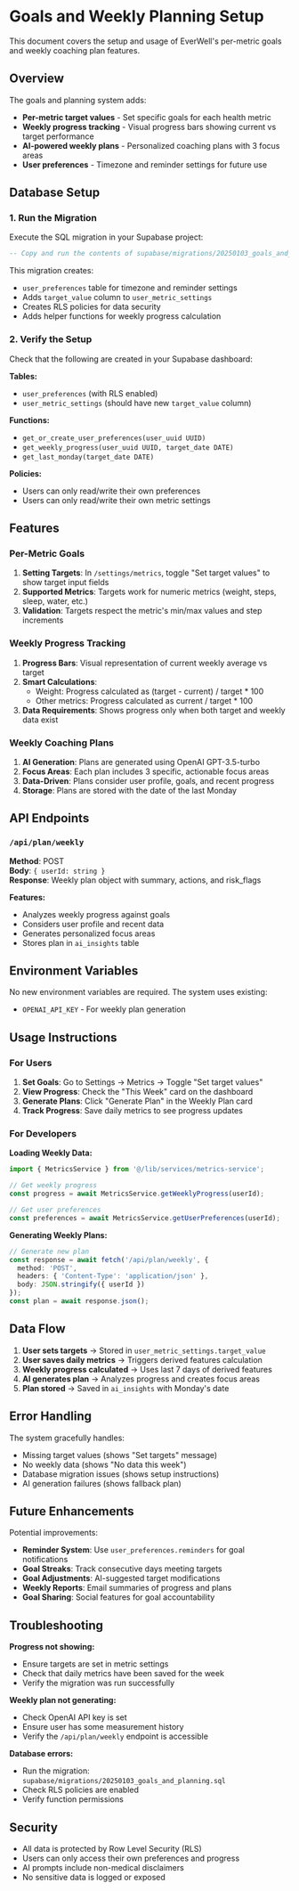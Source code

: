 # Goals and Weekly Planning Setup

This document covers the setup and usage of EverWell's per-metric goals and weekly coaching plan features.

## Overview

The goals and planning system adds:
- **Per-metric target values** - Set specific goals for each health metric
- **Weekly progress tracking** - Visual progress bars showing current vs target performance
- **AI-powered weekly plans** - Personalized coaching plans with 3 focus areas
- **User preferences** - Timezone and reminder settings for future use

## Database Setup

### 1. Run the Migration

Execute the SQL migration in your Supabase project:

```sql
-- Copy and run the contents of supabase/migrations/20250103_goals_and_planning.sql
```

This migration creates:
- `user_preferences` table for timezone and reminder settings
- Adds `target_value` column to `user_metric_settings`
- Creates RLS policies for data security
- Adds helper functions for weekly progress calculation

### 2. Verify the Setup

Check that the following are created in your Supabase dashboard:

**Tables:**
- `user_preferences` (with RLS enabled)
- `user_metric_settings` (should have new `target_value` column)

**Functions:**
- `get_or_create_user_preferences(user_uuid UUID)`
- `get_weekly_progress(user_uuid UUID, target_date DATE)`
- `get_last_monday(target_date DATE)`

**Policies:**
- Users can only read/write their own preferences
- Users can only read/write their own metric settings

## Features

### Per-Metric Goals

1. **Setting Targets**: In `/settings/metrics`, toggle "Set target values" to show target input fields
2. **Supported Metrics**: Targets work for numeric metrics (weight, steps, sleep, water, etc.)
3. **Validation**: Targets respect the metric's min/max values and step increments

### Weekly Progress Tracking

1. **Progress Bars**: Visual representation of current weekly average vs target
2. **Smart Calculations**: 
   - Weight: Progress calculated as (target - current) / target * 100
   - Other metrics: Progress calculated as current / target * 100
3. **Data Requirements**: Shows progress only when both target and weekly data exist

### Weekly Coaching Plans

1. **AI Generation**: Plans are generated using OpenAI GPT-3.5-turbo
2. **Focus Areas**: Each plan includes 3 specific, actionable focus areas
3. **Data-Driven**: Plans consider user profile, goals, and recent progress
4. **Storage**: Plans are stored with the date of the last Monday

## API Endpoints

### `/api/plan/weekly`

**Method**: POST  
**Body**: `{ userId: string }`  
**Response**: Weekly plan object with summary, actions, and risk_flags

**Features:**
- Analyzes weekly progress against goals
- Considers user profile and recent data
- Generates personalized focus areas
- Stores plan in `ai_insights` table

## Environment Variables

No new environment variables are required. The system uses existing:
- `OPENAI_API_KEY` - For weekly plan generation

## Usage Instructions

### For Users

1. **Set Goals**: Go to Settings → Metrics → Toggle "Set target values"
2. **View Progress**: Check the "This Week" card on the dashboard
3. **Generate Plans**: Click "Generate Plan" in the Weekly Plan card
4. **Track Progress**: Save daily metrics to see progress updates

### For Developers

**Loading Weekly Data:**
```typescript
import { MetricsService } from '@/lib/services/metrics-service';

// Get weekly progress
const progress = await MetricsService.getWeeklyProgress(userId);

// Get user preferences
const preferences = await MetricsService.getUserPreferences(userId);
```

**Generating Weekly Plans:**
```typescript
// Generate new plan
const response = await fetch('/api/plan/weekly', {
  method: 'POST',
  headers: { 'Content-Type': 'application/json' },
  body: JSON.stringify({ userId })
});
const plan = await response.json();
```

## Data Flow

1. **User sets targets** → Stored in `user_metric_settings.target_value`
2. **User saves daily metrics** → Triggers derived features calculation
3. **Weekly progress calculated** → Uses last 7 days of derived features
4. **AI generates plan** → Analyzes progress and creates focus areas
5. **Plan stored** → Saved in `ai_insights` with Monday's date

## Error Handling

The system gracefully handles:
- Missing target values (shows "Set targets" message)
- No weekly data (shows "No data this week")
- Database migration issues (shows setup instructions)
- AI generation failures (shows fallback plan)

## Future Enhancements

Potential improvements:
- **Reminder System**: Use `user_preferences.reminders` for goal notifications
- **Goal Streaks**: Track consecutive days meeting targets
- **Goal Adjustments**: AI-suggested target modifications
- **Weekly Reports**: Email summaries of progress and plans
- **Goal Sharing**: Social features for goal accountability

## Troubleshooting

**Progress not showing:**
- Ensure targets are set in metric settings
- Check that daily metrics have been saved for the week
- Verify the migration was run successfully

**Weekly plan not generating:**
- Check OpenAI API key is set
- Ensure user has some measurement history
- Verify the `/api/plan/weekly` endpoint is accessible

**Database errors:**
- Run the migration: `supabase/migrations/20250103_goals_and_planning.sql`
- Check RLS policies are enabled
- Verify function permissions

## Security

- All data is protected by Row Level Security (RLS)
- Users can only access their own preferences and progress
- AI prompts include non-medical disclaimers
- No sensitive data is logged or exposed
